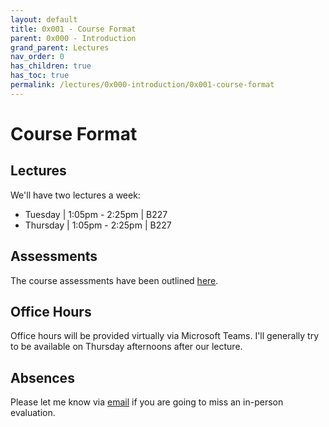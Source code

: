 ```yaml
---
layout: default
title: 0x001 - Course Format
parent: 0x000 - Introduction
grand_parent: Lectures
nav_order: 0
has_children: true
has_toc: true
permalink: /lectures/0x000-introduction/0x001-course-format
---
```


# Course Format

## Lectures

We'll have two lectures a week:
* Tuesday \| 1:05pm - 2:25pm \| B227
* Thursday \| 1:05pm - 2:25pm \| B227

## Assessments

The course assessments have been outlined [here](/#assessments).

## Office Hours

Office hours will be provided virtually via Microsoft Teams.
I'll generally try to be available on Thursday afternoons after our lecture.

## Absences

Please let me know via [email](mailto:thomas.gt@dal.ca) if you are going to miss an in-person evaluation.